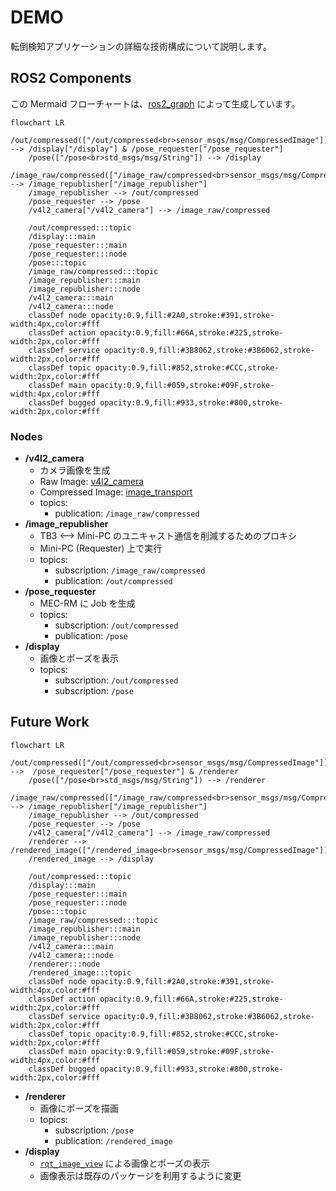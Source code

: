 # DEMO

転倒検知アプリケーションの詳細な技術構成について説明します。

## ROS2 Components

この Mermaid フローチャートは、[ros2_graph](https://github.com/kiwicampus/ros2_graph) によって生成しています。

```mermaid
flowchart LR
    /out/compressed(["/out/compressed<br>sensor_msgs/msg/CompressedImage"]) --> /display["/display"] & /pose_requester["/pose_requester"]
    /pose(["/pose<br>std_msgs/msg/String"]) --> /display
    /image_raw/compressed(["/image_raw/compressed<br>sensor_msgs/msg/CompressedImage"]) --> /image_republisher["/image_republisher"]
    /image_republisher --> /out/compressed
    /pose_requester --> /pose
    /v4l2_camera["/v4l2_camera"] --> /image_raw/compressed

    /out/compressed:::topic
    /display:::main
    /pose_requester:::main
    /pose_requester:::node
    /pose:::topic
    /image_raw/compressed:::topic
    /image_republisher:::main
    /image_republisher:::node
    /v4l2_camera:::main
    /v4l2_camera:::node
    classDef node opacity:0.9,fill:#2A0,stroke:#391,stroke-width:4px,color:#fff
    classDef action opacity:0.9,fill:#66A,stroke:#225,stroke-width:2px,color:#fff
    classDef service opacity:0.9,fill:#3B8062,stroke:#3B6062,stroke-width:2px,color:#fff
    classDef topic opacity:0.9,fill:#852,stroke:#CCC,stroke-width:2px,color:#fff
    classDef main opacity:0.9,fill:#059,stroke:#09F,stroke-width:4px,color:#fff
    classDef bugged opacity:0.9,fill:#933,stroke:#800,stroke-width:2px,color:#fff

```

### Nodes

- **/v4l2_camera**
  - カメラ画像を生成
  - Raw Image: [v4l2_camera](https://index.ros.org/p/v4l2_camera/)
  - Compressed Image: [image_transport](https://wiki.ros.org/image_transport)
  - topics:
    - publication: `/image_raw/compressed`
- **/image_republisher**
  - TB3 <--> Mini-PC のユニキャスト通信を削減するためのプロキシ
  - Mini-PC (Requester) 上で実行
  - topics:
    - subscription: `/image_raw/compressed`
    - publication: `/out/compressed`
- **/pose_requester**
  - MEC-RM に Job を生成
  - topics:
    - subscription: `/out/compressed`
    - publication: `/pose`
- **/display**
  - 画像とポーズを表示
  - topics:
    - subscription: `/out/compressed`
    - subscription: `/pose`

## Future Work

```mermaid
flowchart LR
    /out/compressed(["/out/compressed<br>sensor_msgs/msg/CompressedImage"]) -->  /pose_requester["/pose_requester"] & /renderer
    /pose(["/pose<br>std_msgs/msg/String"]) --> /renderer
    /image_raw/compressed(["/image_raw/compressed<br>sensor_msgs/msg/CompressedImage"]) --> /image_republisher["/image_republisher"]
    /image_republisher --> /out/compressed
    /pose_requester --> /pose
    /v4l2_camera["/v4l2_camera"] --> /image_raw/compressed
    /renderer --> /rendered_image(["/rendered_image<br>sensor_msgs/msg/CompressedImage"])
    /rendered_image --> /display

    /out/compressed:::topic
    /display:::main
    /pose_requester:::main
    /pose_requester:::node
    /pose:::topic
    /image_raw/compressed:::topic
    /image_republisher:::main
    /image_republisher:::node
    /v4l2_camera:::main
    /v4l2_camera:::node
    /renderer:::node
    /rendered_image:::topic
    classDef node opacity:0.9,fill:#2A0,stroke:#391,stroke-width:4px,color:#fff
    classDef action opacity:0.9,fill:#66A,stroke:#225,stroke-width:2px,color:#fff
    classDef service opacity:0.9,fill:#3B8062,stroke:#3B6062,stroke-width:2px,color:#fff
    classDef topic opacity:0.9,fill:#852,stroke:#CCC,stroke-width:2px,color:#fff
    classDef main opacity:0.9,fill:#059,stroke:#09F,stroke-width:4px,color:#fff
    classDef bugged opacity:0.9,fill:#933,stroke:#800,stroke-width:2px,color:#fff
```

- **/renderer**
  - 画像にポーズを描画
  - topics:
    - subscription: `/pose`
    - publication: `/rendered_image`
- **/display**
  - [`rqt_image_view`](https://wiki.ros.org/rqt_image_view) による画像とポーズの表示
  - 画像表示は既存のパッケージを利用するように変更
